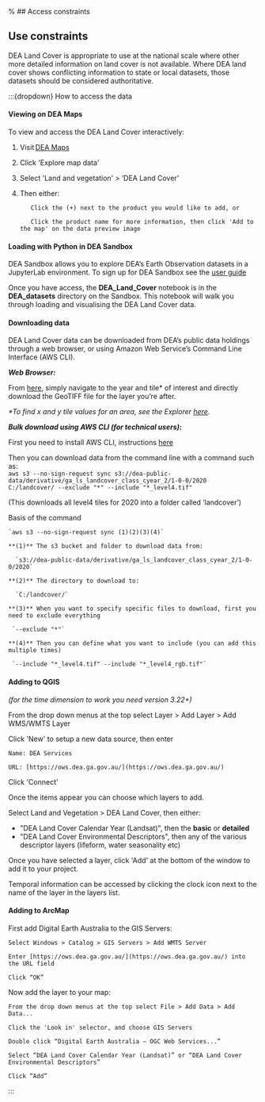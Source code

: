 % ## Access constraints

## Use constraints

DEA Land Cover is appropriate to use at the national scale where other more detailed information on land cover is not available. Where DEA land cover shows conflicting information to state or local datasets, those datasets should be considered authoritative.

:::{dropdown} How to access the data
#### Viewing on DEA Maps

To view and access the DEA Land Cover interactively:

1. Visit [DEA Maps](https://maps.dea.ga.gov.au/)
2. Click 'Explore map data'
3. Select 'Land and vegetation' > ‘DEA Land Cover’
4. Then either:

          Click the (+) next to the product you would like to add, or

          Click the product name for more information, then click 'Add to the map' on the data preview image

#### Loading with Python in DEA Sandbox

DEA Sandbox allows you to explore DEA’s Earth Observation datasets in a JupyterLab environment. To sign up for DEA Sandbox see the [user guide](https://knowledge.dea.ga.gov.au/setup/Sandbox/sandbox.html)

Once you have access, the **DEA\_Land\_Cover** notebook is in the **DEA\_datasets** directory on the Sandbox. This notebook will walk you through loading and visualising the DEA Land Cover data.

#### Downloading data 

DEA Land Cover data can be downloaded from DEA’s public data holdings through a web browser, or using Amazon Web Service’s Command Line Interface (AWS CLI). 

***Web Browser:***

From [here](https://data.dea.ga.gov.au/?prefix=derivative/ga_ls_landcover_class_cyear_2/1-0-0/), simply navigate to the year and tile\* of interest and directly download the GeoTIFF file for the layer you’re after.

*\*To find x and y tile values for an area, see the Explorer [here](https://explorer.dea.ga.gov.au/products/ga_ls_landcover_class_cyear_2).*

***Bulk download using AWS CLI (for technical users):***

First you need to install AWS CLI, instructions [here](https://docs.aws.amazon.com/cli/latest/userguide/getting-started-install.html)

Then you can download data from the command line with a command such as:  
`aws s3 --no-sign-request sync s3://dea-public-data/derivative/ga_ls_landcover_class_cyear_2/1-0-0/2020  C:/landcover/ --exclude "*" --include "*_level4.tif"`

(This downloads all level4 tiles for 2020 into a folder called ‘landcover’)

Basis of the command

    `aws s3 --no-sign-request sync (1)(2)(3)(4)`

    **(1)** The s3 bucket and folder to download data from:

      `s3://dea-public-data/derivative/ga_ls_landcover_class_cyear_2/1-0-0/2020`

    **(2)** The directory to download to:

      `C:/landcover/`

    **(3)** When you want to specify specific files to download, first you need to exclude everything

     `--exclude "*"`

    **(4)** Then you can define what you want to include (you can add this multiple times)

     `--include "*_level4.tif" --include "*_level4_rgb.tif"`

#### Adding to QGIS

*(for the time dimension to work you need version 3.22+)*

From the drop down menus at the top select Layer > Add Layer > Add WMS/WMTS Layer

Click 'New' to setup a new data source, then enter

    Name: DEA Services

    URL: [https://ows.dea.ga.gov.au/](https://ows.dea.ga.gov.au/)

Click 'Connect'

Once the items appear you can choose which layers to add.

Select Land and Vegetation > DEA Land Cover, then either:

* "DEA Land Cover Calendar Year (Landsat)", then the **basic** or **detailed**
* "DEA Land Cover Environmental Descriptors", then any of the various descriptor layers (lifeform, water seasonality etc)

Once you have selected a layer, click 'Add' at the bottom of the window to add it to your project.

Temporal information can be accessed by clicking the clock icon next to the name of the layer in the layers list.

#### Adding to ArcMap

First add Digital Earth Australia to the GIS Servers:

    Select Windows > Catalog > GIS Servers > Add WMTS Server

    Enter [https://ows.dea.ga.gov.au/](https://ows.dea.ga.gov.au/) into the URL field

    Click “OK”

Now add the layer to your map:

    From the drop down menus at the top select File > Add Data > Add Data...

    Click the 'Look in' selector, and choose GIS Servers

    Double click “Digital Earth Australia – OGC Web Services...”

    Select “DEA Land Cover Calendar Year (Landsat)” or “DEA Land Cover Environmental Descriptors”

    Click “Add”
:::

